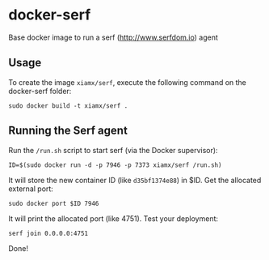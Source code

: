 docker-serf
==================

Base docker image to run a serf (http://www.serfdom.io) agent


Usage
-----

To create the image `xiamx/serf`, execute the following command on the docker-serf folder:

	sudo docker build -t xiamx/serf .

Running the Serf agent
------------------------

Run the `/run.sh` script to start serf (via the Docker supervisor):

	ID=$(sudo docker run -d -p 7946 -p 7373 xiamx/serf /run.sh)

It will store the new container ID (like `d35bf1374e88`) in $ID. Get the allocated external port:

	sudo docker port $ID 7946


It will print the allocated port (like 4751). Test your deployment:

	serf join 0.0.0.0:4751

Done!

